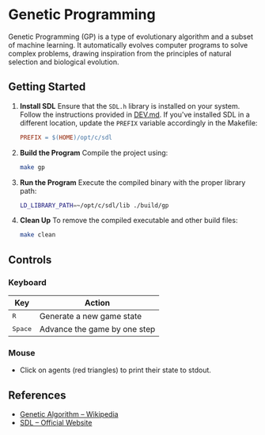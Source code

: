 # Genetic Programming

Genetic Programming (GP) is a type of evolutionary algorithm and a subset of machine learning. It automatically evolves computer programs to solve complex problems, drawing inspiration from the principles of natural selection and biological evolution.

## Getting Started

1. **Install SDL**
   Ensure that the `SDL.h` library is installed on your system. Follow the instructions provided in [DEV.md](./DEV.md).
   If you've installed SDL in a different location, update the `PREFIX` variable accordingly in the Makefile:

   ```makefile
   PREFIX = $(HOME)/opt/c/sdl
   ```

2. **Build the Program**
   Compile the project using:

   ```bash
   make gp
   ```

3. **Run the Program**
   Execute the compiled binary with the proper library path:

   ```bash
   LD_LIBRARY_PATH=~/opt/c/sdl/lib ./build/gp
   ```

4. **Clean Up**
   To remove the compiled executable and other build files:

   ```bash
   make clean
   ```

## Controls

### Keyboard

| Key              | Action                       |
| ---------------- | ---------------------------- |
| <kbd>R</kbd>     | Generate a new game state    |
| <kbd>Space</kbd> | Advance the game by one step |

### Mouse

* Click on agents (red triangles) to print their state to stdout.


## References

* [Genetic Algorithm – Wikipedia](https://en.wikipedia.org/wiki/Genetic_algorithm)
* [SDL – Official Website](https://www.libsdl.org/)
